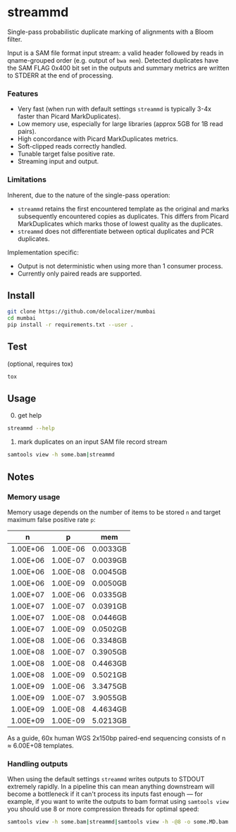 # streammd

Single-pass probabilistic duplicate marking of alignments with a Bloom filter.

Input is a SAM file format input stream: a valid header followed by reads in
qname-grouped order (e.g. output of `bwa mem`). Detected duplicates have the
SAM FLAG 0x400 bit set in the outputs and summary metrics are written to STDERR
at the end of processing.

### Features

* Very fast (when run with default settings `streammd` is typically 3-4x faster
  than Picard MarkDuplicates).
* Low memory use, especially for large libraries (approx 5GB for 1B read pairs).
* High concordance with Picard MarkDuplicates metrics.
* Soft-clipped reads correctly handled.
* Tunable target false positive rate.
* Streaming input and output.

### Limitations

Inherent, due to the nature of the single-pass operation:

* `streammd` retains the first encountered template as the original and marks
  subsequently encountered copies as duplicates. This differs from Picard
  MarkDuplicates which marks those of lowest quality as the duplicates.
* `streammd` does not differentiate between optical duplicates and PCR
  duplicates.

Implementation specific:

* Output is not deterministic when using more than 1 consumer process.
* Currently only paired reads are supported.

## Install

```bash
git clone https://github.com/delocalizer/mumbai
cd mumbai
pip install -r requirements.txt --user .
```

## Test

(optional, requires tox)
```bash
tox
```

## Usage

0. get help

```bash
streammd --help
```

1. mark duplicates on an input SAM file record stream 

```bash
samtools view -h some.bam|streammd
```

## Notes

### Memory usage

Memory usage depends on the number of items to be stored `n` and target
maximum false positive rate `p`:

|    n    |    p    |    mem    |
| ------- | ------- | --------- |
|1.00E+06 |1.00E-06 |0.0033GB   |
|1.00E+06 |1.00E-07 |0.0039GB   |
|1.00E+06 |1.00E-08 |0.0045GB   |
|1.00E+06 |1.00E-09 |0.0050GB   |
|1.00E+07 |1.00E-06 |0.0335GB   |
|1.00E+07 |1.00E-07 |0.0391GB   |
|1.00E+07 |1.00E-08 |0.0446GB   |
|1.00E+07 |1.00E-09 |0.0502GB   |
|1.00E+08 |1.00E-06 |0.3348GB   |
|1.00E+08 |1.00E-07 |0.3905GB   |
|1.00E+08 |1.00E-08 |0.4463GB   |
|1.00E+08 |1.00E-09 |0.5021GB   |
|1.00E+09 |1.00E-06 |3.3475GB   |
|1.00E+09 |1.00E-07 |3.9055GB   |
|1.00E+09 |1.00E-08 |4.4634GB   |
|1.00E+09 |1.00E-09 |5.0213GB   |

As a guide, 60x human WGS 2x150bp paired-end sequencing consists of
n &#8776; 6.00E+08 templates.

### Handling outputs

When using the default settings `streammd` writes outputs to STDOUT extremely
rapidly. In a pipeline this can mean anything downstream will become a
bottleneck if it can't process its inputs fast enough — for example, if you
want to write the outputs to bam format using `samtools view` you should use 8
or more compression threads for optimal speed:

```bash
samtools view -h some.bam|streammd|samtools view -h -@8 -o some.MD.bam
```
